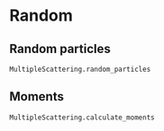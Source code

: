 # Random

## Random particles

```@docs
MultipleScattering.random_particles
```

## Moments

```@docs
MultipleScattering.calculate_moments
```
